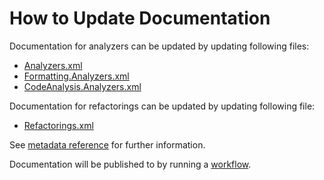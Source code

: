 ﻿# How to Update Documentation

Documentation for analyzers can be updated by updating following files:

- [Analyzers.xml](https://github.com/JosefPihrt/Roslynator/blob/main/src/Analyzers/Analyzers.xml)
- [Formatting.Analyzers.xml](https://github.com/JosefPihrt/Roslynator/blob/main/src/Formatting.Analyzers/Formatting.Analyzers.xml)
- [CodeAnalysis.Analyzers.xml](https://github.com/JosefPihrt/Roslynator/blob/main/src/CodeAnalysis.Analyzers/CodeAnalysis.Analyzers.xml)

Documentation for refactorings can be updated by updating following file:

- [Refactorings.xml](https://github.com/JosefPihrt/Roslynator/blob/main/src/Refactorings/Refactorings.xml)

See [metadata reference](developers/metadata-reference) for further information.

Documentation will be published to by running a [workflow](https://github.com/JosefPihrt/josefpihrt.github.io/actions/workflows/build.yml).
